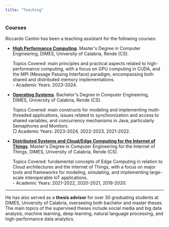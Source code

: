 ```yaml
---
title: "Teaching"
---
```

<h3 id="courses"><strong>Courses</strong></h3>
<p>Riccardo Cantini has been a teaching assistant for the following courses:</p>
  <ul>
    <li><strong><a href="https://www.unical.it/storage/cds/18746/activities/119062/" target="_blank">High Performance Computing</a></strong>. Master's Degree in Computer Engineering, DIMES, University of Calabria, Rende (CS).</li>
    <p>Topics Covered: main principles and practical aspects related to high-performance computing, with a focus on GPU computing in CUDA, and the MPI (Message Passing Interface) paradigm, encompassing both shared and distributed memory implementations.
    <br>- Academic Years: 2023-2024.</p>
    <li><strong><a href="https://www.unical.it/storage/cds/7179/activities/100549/" target="_blank">Operating Systems</a></strong>. Bachelor's Degree in Computer Engineering, DIMES, University of Calabria, Rende (CS).</li>
    <p>Topics Covered: main constructs for modeling and implementing multi-threaded applications, issues related to synchronization and access to shared variables, and concurrency mechanisms in Java, particularly Semaphores and Monitors.
    <br>&square; Academic Years: 2023-2024, 2022-2023, 2021-2022.</p>
    <li><strong><a href="https://www.unical.it/storage/cds/7419/activities/83787/" target="_blank">Distributed Systems and Cloud/Edge Computing for the Internet of Things</a></strong>. Master's Degree in Computer Engineering for the Internet of Things, DIMES, University of Calabria, Rende (CS).</li>
    <p>Topics Covered: fundamental concepts of Edge Computing in relation to Cloud architectures and the Internet of Things, with a focus on major tools and frameworks for modeling, simulating, and implementing large-scale interoperable IoT applications.
    <br>- Academic Years: 2021-2022, 2020-2021, 2019-2020.</p>
  </ul>

----

  <p>He has also served as a <strong>thesis advisor</strong> for over 30 graduating students at DIMES, University of Calabria, overseeing both bachelor and master theses. The main topics of the supervised theses include social media and big data analysis, machine learning, deep learning, natural language processing, and high-performance data analytics.</p>
